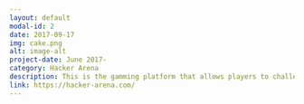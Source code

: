 ```yaml
---
layout: default
modal-id: 2
date: 2017-09-17
img: cake.png
alt: image-alt
project-date: June 2017-
category: Hacker Arena
description: This is the gamming platform that allows players to challenge each others with coding game. The program features embeded Ace editor for better user experience. Four game modes that can be found in this platform are 'Classic Mode', 'Pair Mode', 'Code Run', and 'Solo Mode'. Google, Facebook and Email OAth flow are built in to allow faster signing up. Tech Stack: React, Redux, React Router v4, Webpack, Firebase, Nightmare JS, Jest JS. 
link: https://hacker-arena.com/
---
```

